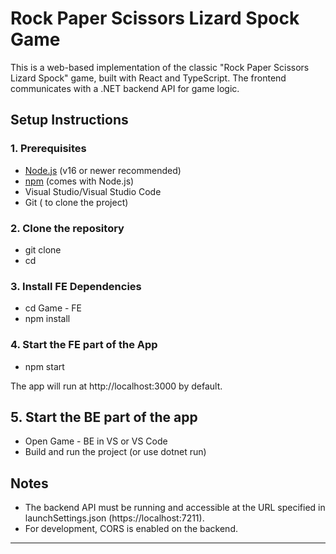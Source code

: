 # Rock Paper Scissors Lizard Spock Game

This is a web-based implementation of the classic "Rock Paper Scissors Lizard Spock" game, built with React and TypeScript. The frontend communicates with a .NET backend API for game logic.

## Setup Instructions

### 1. Prerequisites

- [Node.js](https://nodejs.org/) (v16 or newer recommended)
- [npm](https://www.npmjs.com/) (comes with Node.js)
- Visual Studio/Visual Studio Code
- Git ( to clone the project)

### 2. Clone the repository

- git clone <repo-url>
- cd <project-folder>

### 3. Install FE Dependencies

- cd Game - FE
- npm install

### 4. Start the FE part of the App
- npm start

The app will run at http://localhost:3000 by default.

## 5. Start the BE part of the app

- Open Game - BE in VS or VS Code
- Build and run the project (or use dotnet run)

## Notes

- The backend API must be running and accessible at the URL specified in launchSettings.json (https://localhost:7211).
- For development, CORS is enabled on the backend.

---
